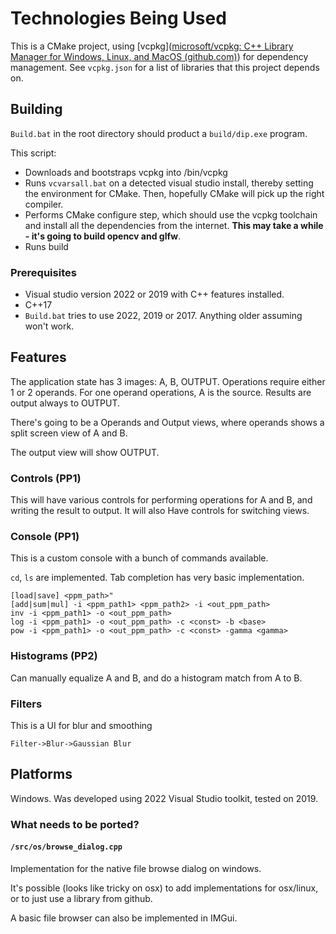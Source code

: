 # Technologies Being Used
This is a CMake project, using [vcpkg]([microsoft/vcpkg: C++ Library Manager for Windows, Linux, and MacOS (github.com)](https://github.com/microsoft/vcpkg)) for dependency management. See `vcpkg.json` for a list of libraries that this project depends on. 

## Building
`Build.bat` in the root directory should product a `build/dip.exe` program. 

This script:
* Downloads and bootstraps vcpkg into /bin/vcpkg
* Runs `vcvarsall.bat` on a detected visual studio install, thereby setting the environment for CMake. Then, hopefully CMake will pick up the right compiler. 
* Performs CMake configure step, which should use the vcpkg toolchain and install all the dependencies from the internet. **This may take a while - it's going to build opencv and glfw**.
* Runs build
### Prerequisites
* Visual studio version 2022 or 2019 with C++ features installed.
* C++17
* `Build.bat` tries to use 2022, 2019 or 2017. Anything older assuming won't work.

## Features

The application state has 3 images: A, B, OUTPUT. Operations require either 1 or 2 operands.
For one operand operations, A is the source.
Results are output always to OUTPUT. 

There's going to be a Operands and Output views, where  operands shows a split screen view of A and B.

The output view will show OUTPUT. 

### Controls (PP1)

This will have various controls for performing operations for A and B, and writing the result to output. 
It will also Have controls for switching views. 

### Console (PP1)

This is a custom console with a bunch of commands available.

`cd`, `ls` are implemented. Tab completion has very basic implementation.

```
[load|save] <ppm_path>"
[add|sum|mul] -i <ppm_path1> <ppm_path2> -i <out_ppm_path>
inv -i <ppm_path1> -o <out_ppm_path>
log -i <ppm_path1> -o <out_ppm_path> -c <const> -b <base>
pow -i <ppm_path1> -o <out_ppm_path> -c <const> -gamma <gamma>
 ```

### Histograms (PP2)

Can manually equalize A and B, and do a histogram match from A to B.

### Filters

This is a UI for blur and smoothing

```
Filter->Blur->Gaussian Blur
```


## Platforms
Windows. 
Was developed using 2022 Visual Studio toolkit, tested on 2019. 
### What needs to be ported?
#### `/src/os/browse_dialog.cpp`
Implementation for the native file browse dialog on windows. 

It's possible (looks like tricky on osx) to add implementations for osx/linux, or to just use a library from  github.

A basic file browser can also be implemented in IMGui.